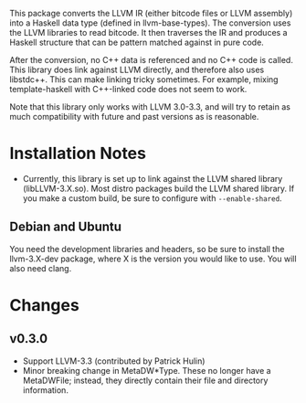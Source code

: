 This package converts the LLVM IR (either bitcode files or LLVM
assembly) into a Haskell data type (defined in llvm-base-types).  The
conversion uses the LLVM libraries to read bitcode.  It then traverses
the IR and produces a Haskell structure that can be pattern matched
against in pure code.

After the conversion, no C++ data is referenced and no C++ code is
called.  This library does link against LLVM directly, and therefore
also uses libstdc++.  This can make linking tricky sometimes.  For
example, mixing template-haskell with C++-linked code does not seem to
work.

Note that this library only works with LLVM 3.0-3.3, and will try to
retain as much compatibility with future and past versions as is
reasonable.

# Installation Notes

 * Currently, this library is set up to link against the LLVM shared
   library (libLLVM-3.X.so).  Most distro packages build the LLVM
   shared library.  If you make a custom build, be sure to configure
   with `--enable-shared`.

## Debian and Ubuntu

You need the development libraries and headers, so be sure to install
the llvm-3.X-dev package, where X is the version you would like to
use.  You will also need clang.

# Changes

## v0.3.0

 * Support LLVM-3.3 (contributed by Patrick Hulin)
 * Minor breaking change in MetaDW*Type.  These no longer have a
   MetaDWFile; instead, they directly contain their file and directory
   information.
